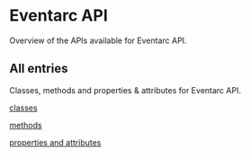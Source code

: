 [
This is a templated file. Adding content to this file may result in it being
reverted. Instead, if you want to place additional content, create an
"overview_content.md" file in `docs/` directory. The Sphinx tool will
pick up on the content and merge the content.
]: #

# Eventarc API

Overview of the APIs available for Eventarc API.

## All entries

Classes, methods and properties & attributes for
Eventarc API.

[classes](https://cloud.google.com/python/docs/reference/eventarc/latest/summary_class.html)

[methods](https://cloud.google.com/python/docs/reference/eventarc/latest/summary_method.html)

[properties and
attributes](https://cloud.google.com/python/docs/reference/eventarc/latest/summary_property.html)
